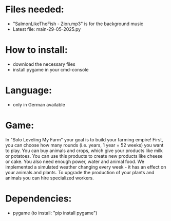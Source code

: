 # Files needed:
- "SalmonLikeTheFish - Zion.mp3" is for the background music
- Latest file: main-29-05-2025.py

# How to install:
- download the necessary files
- install pygame in your cmd-console

# Language:
- only in German available

# Game:
In "Solo Leveling My Farm" your goal is to build your farming empire!
First, you can choose how many rounds (i.e. years, 1 year = 52 weeks) you want to play.
You can buy animals and crops, which give your products like milk or potatoes.
You can use this products to create new products like cheese or cake.
You also need enough power, water and animal food.
We implemented a simulated weather changing every week - it has an effect on your animals and plants.
To upgrade the production of your plants and animals you can hire specialized workers. 

# Dependencies:
- pygame (to install: "pip install pygame")

